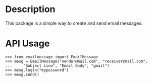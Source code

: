 Description
===========
This package is a simple way to create and send email messages.

API Usage
=========
    >>> from emailmessage import EmailMessage
    >>> mesg = EmailMessage("sender@mail.com", "receiver@mail.com",
    ...     "Subject Line", "Email Body", "gmail")
    >>> mesg.login("mypassword")
    >>> mesg.send()
